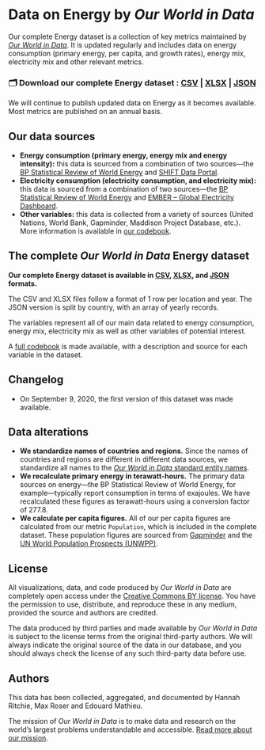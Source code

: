 # Data on Energy by *Our World in Data*

Our complete Energy dataset is a collection of key metrics maintained by [*Our World in Data*](https://ourworldindata.org/energy). It is updated regularly and includes data on energy consumption (primary energy, per capita, and growth rates), energy mix, electricity mix and other relevant metrics.

### 🗂️ Download our complete Energy dataset : [CSV](https://github.com/owid/energy-data/raw/master/owid-energy-data.csv) | [XLSX](https://github.com/owid/energy-data/raw/master/owid-energy-data.xlsx) | [JSON](https://github.com/owid/energy-data/raw/master/owid-energy-data.json)

We will continue to publish updated data on Energy as it becomes available. Most metrics are published on an annual basis.

## Our data sources

- **Energy consumption (primary energy, energy mix and energy intensity):** this data is sourced from a combination of two sources—the [BP Statistical Review of World Energy](https://www.bp.com/en/global/corporate/energy-economics/statistical-review-of-world-energy.html) and [SHIFT Data Portal](https://www.theshiftdataportal.org/energy).
- **Electricity consumption (electricity consumption, and electricity mix):** this data is sourced from a combination of two sources—the [BP Statistical Review of World Energy](https://www.bp.com/en/global/corporate/energy-economics/statistical-review-of-world-energy.html) and [EMBER – Global Electricity Dashboard](https://ember.shinyapps.io/GlobalElectricityDashboard/).
- **Other variables:** this data is collected from a variety of sources (United Nations, World Bank, Gapminder, Maddison Project Database, etc.). More information is available in [our codebook](https://github.com/owid/energy-data/blob/master/owid-energy-codebook.csv).

## The complete *Our World in Data* Energy dataset

**Our complete Energy dataset is available in [CSV](https://github.com/owid/energy-data/raw/master/owid-energy-data.csv), [XLSX](https://github.com/owid/energy-data/raw/master/owid-energy-data.xlsx), and [JSON](https://github.com/owid/energy-data/raw/master/owid-energy-data.json) formats.**

The CSV and XLSX files follow a format of 1 row per location and year. The JSON version is split by country, with an array of yearly records.

The variables represent all of our main data related to energy consumption, energy mix, electricity mix as well as other variables of potential interest.

A [full codebook](https://github.com/owid/energy-data/blob/master/owid-energy-codebook.csv) is made available, with a description and source for each variable in the dataset.

## Changelog

- On September 9, 2020, the first version of this dataset was made available.

## Data alterations

- **We standardize names of countries and regions.** Since the names of countries and regions are different in different data sources, we standardize all names to the [*Our World in Data* standard entity names](https://github.com/owid/energy-data/tree/master/scripts/input/shared).
- **We recalculate primary energy in terawatt-hours.** The primary data sources on energy—the BP Statistical Review of World Energy, for example—typically report consumption in terms of exajoules. We have recalculated these figures as terawatt-hours using a conversion factor of 277.8.
- **We calculate per capita figures.** All of our per capita figures are calculated from our metric `Population`, which is included in the complete dataset. These population figures are sourced from [Gapminder](http://gapminder.org) and the [UN World Population Prospects (UNWPP)](https://population.un.org/wpp/).

## License

All visualizations, data, and code produced by _Our World in Data_ are completely open access under the [Creative Commons BY license](https://creativecommons.org/licenses/by/4.0/). You have the permission to use, distribute, and reproduce these in any medium, provided the source and authors are credited.

The data produced by third parties and made available by _Our World in Data_ is subject to the license terms from the original third-party authors. We will always indicate the original source of the data in our database, and you should always check the license of any such third-party data before use.

## Authors

This data has been collected, aggregated, and documented by Hannah Ritchie, Max Roser and Edouard Mathieu.

The mission of *Our World in Data* is to make data and research on the world’s largest problems understandable and accessible. [Read more about our mission](https://ourworldindata.org/about).
